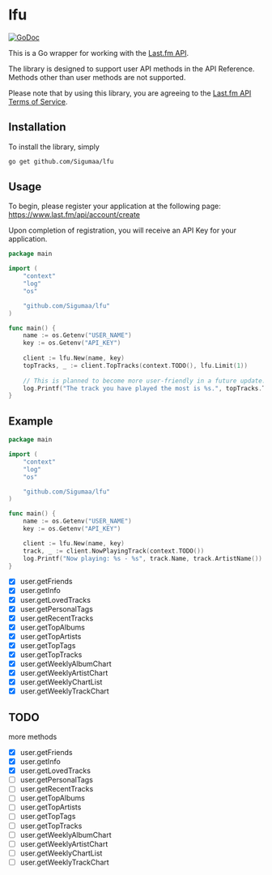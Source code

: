 
lfu
=======

[![GoDoc](https://godoc.org/github.com/Sigumaa/lfu?status.svg)](http://godoc.org/github.com/Sigumaa/lfu)

This is a Go wrapper for working with the [Last.fm API](https://www.last.fm/api).

The library is designed to support user API methods in the API Reference. Methods other than user methods are not supported.

Please note that by using this library, you are agreeing to the [Last.fm API Terms of Service](https://www.last.fm/api/tos).

## Installation

To install the library, simply 

```bash
go get github.com/Sigumaa/lfu
```

## Usage

To begin, please register your application at the following page: https://www.last.fm/api/account/create

Upon completion of registration, you will receive an API Key for your application.

```go
package main

import (
	"context"
	"log"
	"os"

	"github.com/Sigumaa/lfu"
)

func main() {
	name := os.Getenv("USER_NAME")
	key := os.Getenv("API_KEY")
	
	client := lfu.New(name, key)
	topTracks, _ := client.TopTracks(context.TODO(), lfu.Limit(1))
	
	// This is planned to become more user-friendly in a future update.
	log.Printf("The track you have played the most is %s.", topTracks.TopTracks.Track[0].Name)
}

```

## Example

```go
package main

import (
	"context"
	"log"
	"os"

	"github.com/Sigumaa/lfu"
)

func main() {
	name := os.Getenv("USER_NAME")
	key := os.Getenv("API_KEY")

	client := lfu.New(name, key)
	track, _ := client.NowPlayingTrack(context.TODO())
	log.Printf("Now playing: %s - %s", track.Name, track.ArtistName())
}
```


- [x] user.getFriends
- [x] user.getInfo
- [x] user.getLovedTracks
- [x] user.getPersonalTags
- [x] user.getRecentTracks
- [x] user.getTopAlbums
- [x] user.getTopArtists
- [x] user.getTopTags
- [x] user.getTopTracks
- [x] user.getWeeklyAlbumChart
- [x] user.getWeeklyArtistChart
- [x] user.getWeeklyChartList
- [x] user.getWeeklyTrackChart

## TODO

more methods

- [x] user.getFriends
- [x] user.getInfo
- [x] user.getLovedTracks
- [ ] user.getPersonalTags
- [ ] user.getRecentTracks
- [ ] user.getTopAlbums
- [ ] user.getTopArtists
- [ ] user.getTopTags
- [ ] user.getTopTracks
- [ ] user.getWeeklyAlbumChart
- [ ] user.getWeeklyArtistChart
- [ ] user.getWeeklyChartList
- [ ] user.getWeeklyTrackChart
